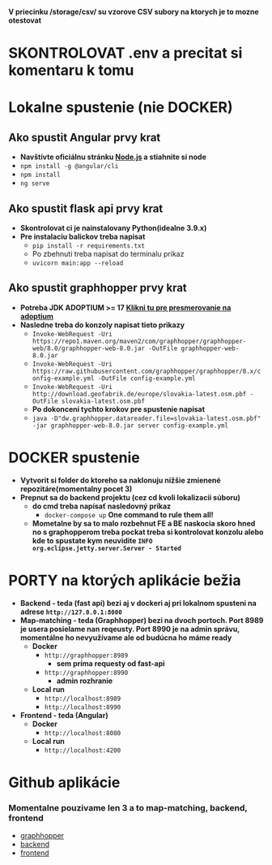 **V priecinku /storage/csv/ su vzorove CSV subory na ktorych je to mozne otestovat** 
# SKONTROLOVAT .env a precitat si komentaru k tomu
# Lokalne spustenie (nie DOCKER)
## Ako spustit Angular prvy krat 
- **Navštívte oficiálnu stránku [Node.js](https://nodejs.org/) a stiahnite si node**
- ```npm install -g @angular/cli```
- ```npm install```
- ```ng serve```
## Ako spustit flask api prvy krat 
- **Skontrolovat ci je nainstalovany Python(idealne 3.9.x)**
- **Pre instalaciu balickov treba napisat**  
  - ```pip install -r requirements.txt```
  - Po zbehnuti treba napisat do terminalu prikaz
  - ```uvicorn main:app --reload```

    
## Ako spustit graphhopper prvy krat 

- **Potreba JDK ADOPTIUM >= 17 [Klikni tu pre presmerovanie na adoptium](https://adoptium.net/)**
- **Nasledne treba do konzoly napisat tieto prikazy**
  - ```Invoke-WebRequest -Uri https://repo1.maven.org/maven2/com/graphhopper/graphhopper-web/8.0/graphhopper-web-8.0.jar -OutFile graphhopper-web-8.0.jar```
  - ```Invoke-WebRequest -Uri https://raw.githubusercontent.com/graphhopper/graphhopper/8.x/config-example.yml -OutFile config-example.yml```
  - ```Invoke-WebRequest -Uri http://download.geofabrik.de/europe/slovakia-latest.osm.pbf -OutFile slovakia-latest.osm.pbf```
  - **Po dokonceni tychto krokov pre spustenie napisat**
  - ```java -D"dw.graphhopper.datareader.file=slovakia-latest.osm.pbf" -jar graphhopper-web-8.0.jar server config-example.yml```

# DOCKER spustenie
- **Vytvorit si folder do ktoreho sa naklonuju nižšie zmienené repozitáre(momentalny pocet 3)**
- **Prepnut sa do backend projektu (cez cd kvoli lokalizacii súboru)**
  - **do cmd treba napísať nasledovný príkaz**
    - ```docker-compose up``` **One command to rule them all!**
  - **Mometalne by sa to malo rozbehnut FE a BE naskocia skoro hned no s graphopperom treba pockat treba si kontrolovat konzolu alebo kde to spustate kym neuvidite ```INFO  org.eclipse.jetty.server.Server - Started```**
  
# PORTY na ktorých aplikácie bežia
- **Backend - teda (fast api) bezi aj v dockeri aj pri lokalnom spusteni na adrese ```http://127.0.0.1:8000```**
- **Map-matching - teda (Graphhopper) bezi na dvoch portoch. Port 8989 je usera posielame nan reqeusty. Port 8990 je na admin správu, momentálne ho nevyužívame ale od budúcna ho máme ready**
  - **Docker**
    - ```http://graphhopper:8989```
      - **sem príma requesty od fast-api**
    - ```http://graphhopper:8990``` 
      - **admin rozhranie**
  - **Local run**
    - ```http://localhost:8989```
    - ```http://localhost:8990```
- **Frontend - teda (Angular)**
  - **Docker**
    - ```http://localhost:8080```
  - **Local run**
    - ```http://localhost:4200```
# Github aplikácie
### **Momentalne pouzivame len 3 a to map-matching, backend, frontend**
- [graphhopper](https://github.com/hobko/graphoppertp)
- [backend](https://github.com/hobko/backend-tp)
- [frontend](https://github.com/hobko/TP-1)
